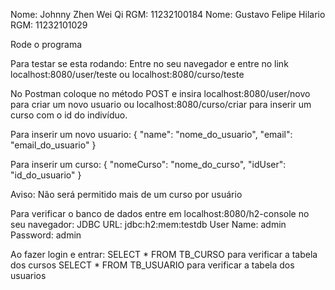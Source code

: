 Nome: Johnny Zhen Wei Qi RGM: 11232100184
Nome: Gustavo Felipe Hilario RGM: 11232101029

Rode o programa

Para testar se esta rodando:
Entre no seu navegador e entre no link localhost:8080/user/teste ou localhost:8080/curso/teste

No Postman coloque no método POST e insira localhost:8080/user/novo para criar um novo usuario ou localhost:8080/curso/criar para inserir um curso com o id do indivíduo.

Para inserir um novo usuario:
{
    "name": "nome_do_usuario",
    "email": "email_do_usuario"
}

Para inserir um curso:
{
    "nomeCurso": "nome_do_curso",
    "idUser": "id_do_usuario"
}

Aviso: Não será permitido mais de um curso por usuário

Para verificar o banco de dados entre em localhost:8080/h2-console no seu navegador:
JDBC URL: jdbc:h2:mem:testdb
User Name:	admin
Password:  admin

Ao fazer login e entrar:
SELECT * FROM TB_CURSO para verificar a tabela dos cursos
SELECT * FROM TB_USUARIO para verificar a tabela dos usuarios
